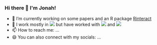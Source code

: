 ### Hi there 👋 I'm Jonah!

- 🔭 I’m currently working on some papers and an R package [Rinteract](https://github.com/jonfoong/Rinteract)
- 🌱 I work mostly in <img src="https://img.shields.io/badge/R-276DC3?style=for-the-badge&logo=r&logoColor=white" /> but have worked with <img src="https://img.shields.io/badge/Python-FFD43B?style=for-the-badge&logo=python&logoColor=blue" /> and <img src="https://img.shields.io/badge/Julia-9558B2?style=for-the-badge&logo=julia&logoColor=white" />
- 📫 How to reach me: ...
- 😄 You can also connect with my socials: ...


